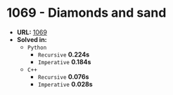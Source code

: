# 1069 - Diamonds and sand

* **URL:** [1069](https://www.urionlinejudge.com.br/judge/en/problems/view/1069)
* **Solved in:**
    * `Python`
        * `Recursive` **0.224s**
        * `Imperative` **0.184s**
    * `C++`
        * `Recursive` **0.076s**
        * `Imperative` **0.028s**

